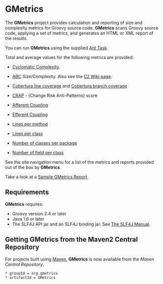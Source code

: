 # GMetrics

  The **GMetrics** project provides calculation and reporting of size and complexity metrics for
  Groovy source code. **GMetrics** scans Groovy source code, applying a set of metrics, and
  generates an HTML or XML report of the results.

  You can run **GMetrics** using the supplied [Ant Task](./gmetrics-ant-task.html).

  Total and average values for the following metrics are provided:

  * [Cyclomatic Complexity](./gmetrics-CyclomaticComplexityMetric.html).

  * [ABC](./gmetrics-ABCMetric.html) Size/Complexity. Also see the [C2 Wiki page](http://c2.com/cgi/wiki?AbcMetric).

  * [Cobertura line coverage](./gmetrics-CoberturaLineCoverageMetric.html) and [Cobertura branch coverage](./gmetrics-CoberturaBranchCoverageMetric.html)

  * [CRAP](./gmetrics-CrapMetric.html) - (Change Risk Anti-Patterns) score

  * [Afferent Coupling](./gmetrics-AfferentCouplingMetric.html)

  * [Efferent Coupling](./gmetrics-EfferentCouplingMetric.html)

  * [Lines per method](./gmetrics-MethodLineCountMetric.html)

  * [Lines per class](./gmetrics-ClassLineCountMetric.html)

  * [Number of classes per package](./gmetrics-ClassCountMetric.html)

  * [Number of field per class](./gmetrics-FieldCountMetric.html)

  See the site navigation menu for a list of the metrics and reports provided
  out of the box by **GMetrics**.

  Take a look at a [Sample GMetrics Report](./SampleGMetricsReport.html).

## Requirements

**GMetrics** requires:

 * Groovy version 2.4 or later
 * Java 1.6 or later
 * The SLF4J API jar and an SLF4J binding jar. See [The SLF4J Manual](https://www.slf4j.org/manual.html). 


## Getting GMetrics from the Maven2 Central Repository

  For projects built using [Maven](http://maven.apache.org/), **GMetrics** is now available from the *Maven Central Repository*.

    * groupId = org.gmetrics
    * artifactId = GMetrics


